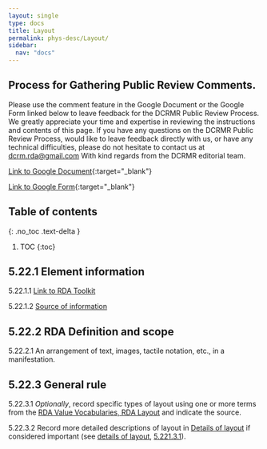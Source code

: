 ```yaml
---
layout: single
type: docs
title: Layout
permalink: phys-desc/Layout/
sidebar:
  nav: "docs"
---
```


## Process for Gathering Public Review Comments.
Please use the comment feature in the Google Document or the Google Form linked below to leave feedback for the DCRMR Public Review Process.  We greatly appreciate your time and expertise in reviewing the instructions and contents of this page.  If you have any questions on the DCRMR Public Review Process, would like to leave feedback directly with us, or have any technical difficulties, please do not hesitate to contact us at dcrm.rda@gmail.com  With kind regards from the DCRMR editorial team.

[Link to Google Document](https://docs.google.com/document/d/1XWYa5tVpZwC6aLCzOeDM-XKQjPKNfd8ceiCSdSSgDnY/edit){:target="_blank"}

[Link to Google Form](https://docs.google.com/forms/d/e/1FAIpQLSdNtJkbY1mngdTcvCoB7zZcpaIuuKHvlbyiidP-QunDy14VcQ/viewform){:target="_blank"}

## Table of contents
{: .no_toc .text-delta }

1. TOC
{:toc}

## 5.22.1 Element information

<a name="5.22.1.1">5.22.1.1</a> [Link to RDA Toolkit](https://beta.rdatoolkit.org/Content/Index?externalId=en-US_ala-9f019737-be7b-32e0-b5ca-9604d2bc4255)

<a name="5.22.1.2">5.22.1.2</a> [Source of information](/DCRMR/phys-desc/) 

## 5.22.2 RDA Definition and scope

<a name="5.22.2.1">5.22.2.1</a> An arrangement of text, images, tactile notation, etc., in a manifestation.


## 5.22.3 General rule 

<a name="5.22.3.1">5.22.3.1</a> *Optionally*, record specific types of layout using one or more terms from the [RDA Value Vocabularies, RDA Layout](http://www.rdaregistry.info/termList/layout/) and indicate the source.

<a name="5.22.3.2">5.22.3.2</a> Record more detailed descriptions of layout in [Details of layout](/DCRMR/phys-desc/Details-of-layout/) if considered important (see [details of layout](/DCRMR/phys-desc/Details-of-layout/), [5.221.3.1](/DCRMR/phys-desc/Details-of-layout/#5.221.3.1)).
